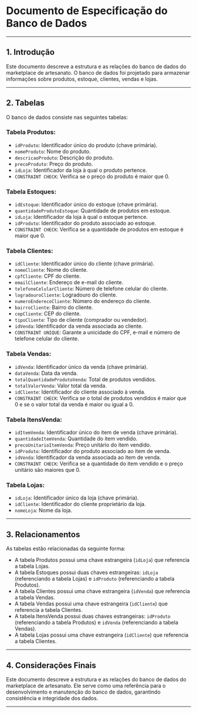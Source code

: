# Documento de Especificação do Banco de Dados

---

## 1. Introdução

Este documento descreve a estrutura e as relações do banco de dados do marketplace de artesanato. O banco de dados foi projetado para armazenar informações sobre produtos, estoque, clientes, vendas e lojas.

---

## 2. Tabelas

O banco de dados consiste nas seguintes tabelas:

### Tabela Produtos:
- `idProduto`: Identificador único do produto (chave primária).
- `nomeProduto`: Nome do produto.
- `descricaoProduto`: Descrição do produto.
- `precoProduto`: Preço do produto.
- `idLoja`: Identificador da loja à qual o produto pertence.
- `CONSTRAINT CHECK`: Verifica se o preço do produto é maior que 0.

### Tabela Estoques:
- `idEstoque`: Identificador único do estoque (chave primária).
- `quantidadeProdutoEstoque`: Quantidade de produtos em estoque.
- `idLoja`: Identificador da loja à qual o estoque pertence.
- `idProduto`: Identificador do produto associado ao estoque.
- `CONSTRAINT CHECK`: Verifica se a quantidade de produtos em estoque é maior que 0.

### Tabela Clientes:
- `idCliente`: Identificador único do cliente (chave primária).
- `nomeCliente`: Nome do cliente.
- `cpfCliente`: CPF do cliente.
- `emailCliente`: Endereço de e-mail do cliente.
- `telefoneCelularCliente`: Número de telefone celular do cliente.
- `logradouroCliente`: Logradouro do cliente.
- `numeroEnderecoCliente`: Número do endereço do cliente.
- `bairroCliente`: Bairro do cliente.
- `cepCliente`: CEP do cliente.
- `tipoCliente`: Tipo de cliente (comprador ou vendedor).
- `idVenda`: Identificador da venda associada ao cliente.
- `CONSTRAINT UNIQUE`: Garante a unicidade do CPF, e-mail e número de telefone celular do cliente.

### Tabela Vendas:
- `idVenda`: Identificador único da venda (chave primária).
- `dataVenda`: Data da venda.
- `totalQuantidadeProdutoVenda`: Total de produtos vendidos.
- `totalValorVenda`: Valor total da venda.
- `idCliente`: Identificador do cliente associado à venda.
- `CONSTRAINT CHECK`: Verifica se o total de produtos vendidos é maior que 0 e se o valor total da venda é maior ou igual a 0.

### Tabela ItensVenda:
- `idItemVenda`: Identificador único do item de venda (chave primária).
- `quantidadeItemVenda`: Quantidade do item vendido.
- `precoUnitarioItemVenda`: Preço unitário do item vendido.
- `idProduto`: Identificador do produto associado ao item de venda.
- `idVenda`: Identificador da venda associada ao item de venda.
- `CONSTRAINT CHECK`: Verifica se a quantidade do item vendido e o preço unitário são maiores que 0.

### Tabela Lojas:
- `idLoja`: Identificador único da loja (chave primária).
- `idCliente`: Identificador do cliente proprietário da loja.
- `nomeLoja`: Nome da loja.

---

## 3. Relacionamentos

As tabelas estão relacionadas da seguinte forma:

- A tabela Produtos possui uma chave estrangeira (`idLoja`) que referencia a tabela Lojas.
- A tabela Estoques possui duas chaves estrangeiras: `idLoja` (referenciando a tabela Lojas) e `idProduto` (referenciando a tabela Produtos).
- A tabela Clientes possui uma chave estrangeira (`idVenda`) que referencia a tabela Vendas.
- A tabela Vendas possui uma chave estrangeira (`idCliente`) que referencia a tabela Clientes.
- A tabela ItensVenda possui duas chaves estrangeiras: `idProduto` (referenciando a tabela Produtos) e `idVenda` (referenciando a tabela Vendas).
- A tabela Lojas possui uma chave estrangeira (`idCliente`) que referencia a tabela Clientes.

---

## 4. Considerações Finais

Este documento descreve a estrutura e as relações do banco de dados do marketplace de artesanato. Ele serve como uma referência para o desenvolvimento e manutenção do banco de dados, garantindo consistência e integridade dos dados.

---
